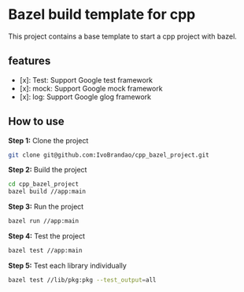 # Bazel build template for cpp

This project contains a base template to start a cpp project with bazel.

## features

* [x]: Test: Support Google test framework
* [x]: mock: Support Google mock framework
* [x]: log: Support Google glog framework

## How to use

**Step 1:** Clone the project

``` bash
git clone git@github.com:IvoBrandao/cpp_bazel_project.git
```

**Step 2:** Build the project

``` bash
cd cpp_bazel_project
bazel build //app:main
```
**Step 3:** Run the project

``` bash
bazel run //app:main
```
**Step 4:** Test the project

``` bash
bazel test //app:main
``` 
**Step 5:** Test each library individually

``` bash
bazel test //lib/pkg:pkg --test_output=all
```



